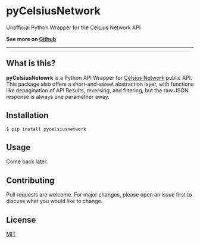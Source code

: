 # pyCelsiusNetwork
Unofficial Python Wrapper for the Celcius Network API

**See more on [Github](https://github.com/eitchtee/pyCelsiusNetwork)**

---

## What is this?
**pyCelsiusNetowrk** is a Python API Wrapper for [Celsius Network](https://celsius.network/) public API.
This package also offers a short-and-sweet abstraction layer, with functions like depagination of API Results, reversing, and filtering, but the raw JSON response is always one paramether away.

## Installation

```
$ pip install pycelsiusnetwork
```

## Usage
Come back later.

## Contributing
Pull requests are welcome. For major changes, please open an issue first to discuss what you would like to change.

## License
[MIT](https://choosealicense.com/licenses/mit/)